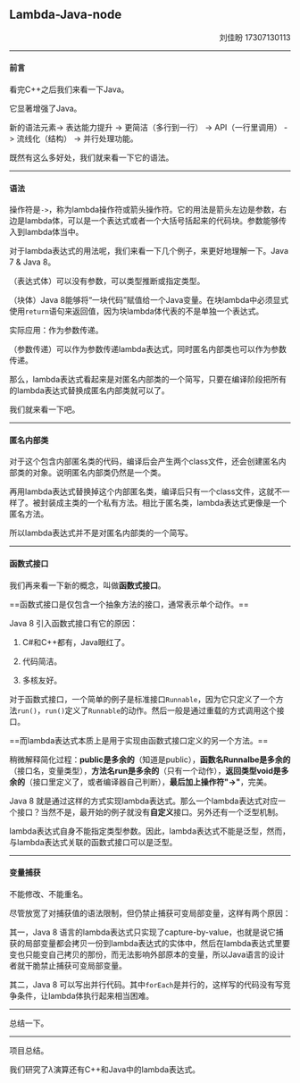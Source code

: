 ## Lambda-Java-node

<p align = right>刘佳盼 17307130113</p>

------

#### 前言

看完C++之后我们来看一下Java。

它显著增强了Java。

新的语法元素-> 表达能力提升 -> 更简洁（多行到一行） -> API（一行里调用） -> 流线化（结构）  -> 并行处理功能。

既然有这么多好处，我们就来看一下它的语法。

------

#### 语法

操作符是`->`，称为lambda操作符或箭头操作符。它的用法是箭头左边是参数，右边是lambda体，可以是一个表达式或者一个大括号括起来的代码块。参数能够传入到lambda体当中。

对于lambda表达式的用法呢，我们来看一下几个例子，来更好地理解一下。Java 7 & Java 8。

（表达式体）可以没有参数，可以类型推断或指定类型。

（块体）Java 8能够将“一块代码”赋值给一个Java变量。在块lambda中必须显式使用`return`语句来返回值，因为块lambda体代表的不是单独一个表达式。

实际应用：作为参数传递。

（参数传递）可以作为参数传递lambda表达式，同时匿名内部类也可以作为参数传递。

那么，lambda表达式看起来是对匿名内部类的一个简写，只要在编译阶段把所有的lambda表达式替换成匿名内部类就可以了。

我们就来看一下吧。

------

#### 匿名内部类

对于这个包含内部匿名类的代码，编译后会产生两个class文件，还会创建匿名内部类的对象。说明匿名内部类仍然是一个类。

再用lambda表达式替换掉这个内部匿名类，编译后只有一个class文件，这就不一样了。被封装成主类的一个私有方法。相比于匿名类，lambda表达式更像是一个匿名方法。

所以lambda表达式并不是对匿名内部类的一个简写。

------

#### 函数式接口

我们再来看一下新的概念，叫做**函数式接口**。

==函数式接口是仅包含一个抽象方法的接口，通常表示单个动作。==

Java 8 引入函数式接口有它的原因：

1. C#和C++都有，Java眼红了。

2. 代码简洁。

3. 多核友好。

对于函数式接口，一个简单的例子是标准接口`Runnable`，因为它只定义了一个方法`run()`，`run()`定义了`Runnable`的动作。然后一般是通过重载的方式调用这个接口。

==而lambda表达式本质上是用于实现由函数式接口定义的另一个方法。==

稍微解释简化过程：**public是多余的**（知道是public），**函数名Runnalbe是多余的**（接口名，变量类型），**方法名run是多余的**（只有一个动作），**返回类型void是多余的**（接口里定义了，或者编译器自己判断），**最后加上操作符"->"**，完美。

Java 8 就是通过这样的方式实现lambda表达式。那么一个lambda表达式对应一个接口？当然不是，最开始的例子就没有**自定义**接口。另外还有一个泛型机制。

lambda表达式自身不能指定类型参数。因此，lambda表达式不能是泛型，然而，与lambda表达式关联的函数式接口可以是泛型。

------

#### 变量捕获

不能修改、不能重名。

尽管放宽了对捕获值的语法限制，但仍禁止捕获可变局部变量，这样有两个原因：

其一，Java 8 语言的lambda表达式只实现了capture-by-value，也就是说它捕获的局部变量都会拷贝一份到lambda表达式的实体中，然后在lambda表达式里要变也只能变自己拷贝的那份，而无法影响外部原本的变量，所以Java语言的设计者就干脆禁止捕获可变局部变量。

其二，Java 8 可以写出并行代码。其中`forEach`是并行的，这样写的代码没有写竞争条件，让lambda体执行起来相当困难。

------

总结一下。

------

项目总结。

我们研究了$\lambda$演算还有C++和Java中的lambda表达式。